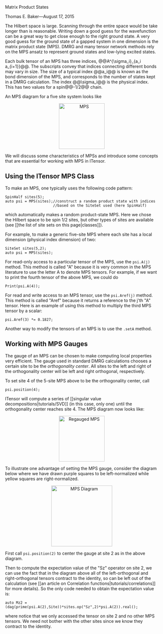 <span class='article_title'>Matrix Product States</span>

<span class='article_sig'>Thomas E. Baker&mdash;August 17, 2015</span>

The Hilbert space is large.  Scanning through the entire space would be take longer than is 
reasonable.  Writing down a good guess for the wavefunction can be a great way to get close 
enough to the right ground state. 
A very good guess for the ground state of a gapped system in one dimension is the 
matrix product state (MPS). DMRG and many tensor network methods rely on the MPS ansatz to 
represent ground states and low-lying excited states.

Each bulk tensor of an MPS has three indices, @@A^{\sigma\_i}\_{a\_i a\_{i+1}}@@.  The subscripts convey that indices connecting different bonds may vary in size. The size of a typical index @@a\_i@@ is known as the bond dimension of the MPS, and corresponds to the number of states kept in a DMRG calculation. The index @@\sigma_i@@ is the physical index.  This has two values for a spin@@-1/2@@ chain.

An MPS diagram for a five site system looks like

<p align="center"><img src="docs/VERSION/tutorials/MPS/MPS.png" alt="MPS" style="height: 150px;"/></p>

We will discuss some characteristics of MPSs and introduce some concepts that are essential for working with MPS in ITensor.

## Using the ITensor MPS Class

To make an MPS, one typically uses the following code pattern:

    SpinHalf sites(5);
    auto psi = MPS(sites);//construct a random product state with indices
                          //based on the SiteSet used (here SpinHalf)

which automatically makes a random product-state MPS. Here we chose
the Hilbert space to be spin 1/2 sites, but other types of sites are 
available (see [[the list of site sets on this page|classes]]).

For example, to make a generic five-site MPS where each site has a 
local dimension (physical index dimension) of two:

    SiteSet sites(5,2);
    auto psi = MPS(sites);

For read-only access to a particular tensor of the MPS, use the ``psi.A(j)`` method.
This method is called "A" because it is very common in the MPS literature to use
the letter A to denote MPS tensors.
For example, if we want to print the fourth tensor of the above MPS, 
we could do

    Print(psi.A(4));

For read and write access to an MPS tensor, use the ``psi.Aref(j)`` method. 
This method is called "Aref" because it returns a reference to the j'th "A" tensor.
Here is an example of using this method to multiply the third MPS tensor by a scalar:

    psi.Aref(3) *= 0.1827;

Another way to modify the tensors of an MPS is to use the ``.setA`` method. 

## Working with MPS Gauges

The gauge of an MPS can be chosen to make computing local properties very efficient. 
The gauge used in standard DMRG calculations chooses
a certain site to be the <i>orthogonality center</i>. 
All sites to the left and right of the orthogonality center will be left and right orthogonal, respectively.

To set site 4 of the 5-site MPS above to be the orthogonality center, call

    psi.position(4);

ITensor will compute a series of [[singular value decompositions|tutorials/SVD]] (in this case, only one) until the orthogonality center reaches site 4. The MPS diagram now looks like:

<p align="center"><img src="docs/VERSION/tutorials/MPS/MPS_site2.png" alt="Regauged MPS" style="height: 150px;"/></p>

To illustrate one advantage of setting the MPS gauge, consider the diagram below where we have drawn purple squares to be left-normalized while yellow squares are right-normalized.

<p align="center"><img src="docs/VERSION/tutorials/MPO/onsite.png" alt="MPS Diagram" style="height: 200px;"/></p>

First call ``psi.position(2)`` to center the gauge at site 2 as in the above diagram.

Then to compute the expectation value of the "Sz" operator on site 2, we can use the fact that in the diagram above all of the left-orthogonal and right-orthogonal tensors contract to the identity, so can be left out of the calculation (see [[an article on Correlation functions|tutorials/correlations]] for more details). So the only code needed to obtain the expectation value is:

    auto Mz2 = (dag(prime(psi.A(2),Site))*sites.op("Sz",2)*psi.A(2)).real();

where notice that we only accessed the tensor on site 2 and no other MPS tensors.
We need not bother with the other sites since we know they contract to the identity.

<!--

### Singlet Example

To construct a two-site singlet state in ITensor, we may use

    Index s1("s1",2,Site),
          s2("s2",2,Site);//makes indices for wavefunction tensor
    ITensor psi(s1,s2);//initializes wavefunction
    psi(s1(1),s2(2)) = 1./sqrt(2);//element 1,2 defined
    psi(s1(2),s2(1)) = -1./sqrt(2);//element 2,1 defined

This stores a tensor in the `s1`, `s2` basis and appears in matrix form as

<p align="center"><img src="docs/VERSION/tutorials/MPS/singlet.png" alt="singlet MPS" style="height: 250px;"/></p>

Following the indices we defined, this is written in matrix form as

$$\Sigma^{\sigma\_i}=\begin{bmatrix}
0&1/\sqrt2\\\\
-1/\sqrt2&0\\\\
\end{bmatrix}$$
   
This is a singlet @@(|\uparrow\downarrow\rangle-|\downarrow\uparrow\rangle)/\sqrt2@@.

### Normalization

To normalize our wavefunction, we can call

    psi.norm();

### A note on bond dimension

-->


